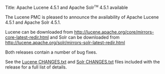 Title: Apache Lucene 4.5.1 and Apache Solr<span style="vertical-align: super; font-size: xx-small">TM</span> 4.5.1 available

The Lucene PMC is pleased to announce the availability
of Apache Lucene 4.5.1 and Apache Solr 4.5.1.

Lucene can be downloaded from <http://lucene.apache.org/core/mirrors-core-latest-redir.html>
and Solr can be downloaded from <http://lucene.apache.org/solr/mirrors-solr-latest-redir.html>

Both releases contain a number of bug fixes.

See the [Lucene CHANGES.txt](/core/4_5_1/changes/Changes.html) and
[Solr CHANGES.txt](/solr/4_5_1/changes/Changes.html) files included
with the release for a full list of details.

